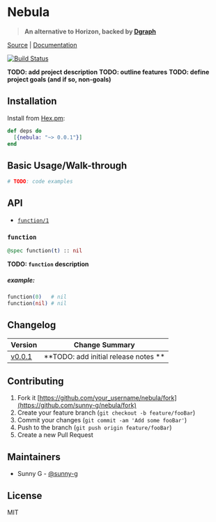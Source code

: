 # Nebula
> **An alternative to Horizon, backed by [Dgraph](https://dgraph.io)**

[Source](https://github.com/datalove-app/ex-datalove/blob/nebula) | [Documentation](https://hexdocs.pm/nebula)

[![Build Status](https://semaphoreci.com/api/v1/sunny-g/nebula/branches/master/badge.svg)](https://semaphoreci.com/sunny-g/nebula)

**TODO: add project description**
**TODO: outline features**
**TODO: define project goals (and if so, non-goals)**

## Installation

Install from [Hex.pm](https://hex.pm/packages/nebula):

```elixir
def deps do
  [{nebula: "~> 0.0.1"}]
end
```

## Basic Usage/Walk-through

```elixir
# TODO: code examples
```

## API

- [`function/1`](#function)

### `function`

```elixir
@spec function(t) :: nil
```

**TODO: `function` description**

##### example:

```elixir
function(0)   # nil
function(nil) # nil
```

## Changelog

| Version | Change Summary |
| ------- | -------------- |
| [v0.0.1](https://hex.pm/packages/nebula/0.0.1) | **TODO: add initial release notes ** |

## Contributing

1. Fork it [https://github.com/your_username/nebula/fork](https://github.com/sunny-g/nebula/fork)
2. Create your feature branch (`git checkout -b feature/fooBar`)
3. Commit your changes (`git commit -am 'Add some fooBar'`)
4. Push to the branch (`git push origin feature/fooBar`)
5. Create a new Pull Request

## Maintainers

- Sunny G - [@sunny-g](https://github.com/sunny-g)

## License

MIT
